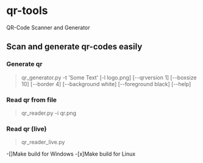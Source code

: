 # qr-tools
QR-Code Scanner and Generator

## Scan and generate qr-codes easily
### Generate qr
>qr_generator.py -t 'Some Text' [-l logo.png] [--qrversion 1] [--boxsize 10] [--border 4] [--background white] [--foreground black] [--help]
>
### Read qr from file
>qr_reader.py -i qr.png
>
### Read qr (live)
>qr_reader_live.py
>

-[]Make build for Windows
-[x]Make build for Linux
